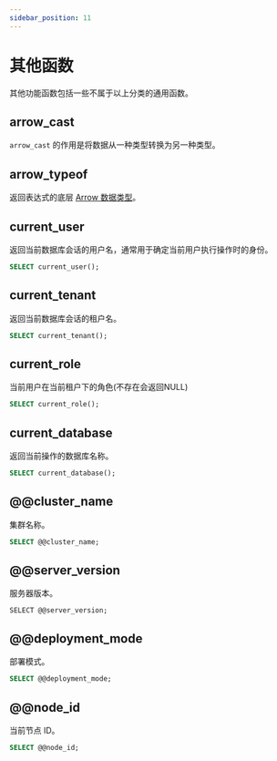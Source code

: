 ```yaml
---
sidebar_position: 11
---
```


# 其他函数

其他功能函数包括一些不属于以上分类的通用函数。

## arrow_cast

`arrow_cast` 的作用是将数据从一种类型转换为另一种类型。

## arrow_typeof

返回表达式的底层 [Arrow 数据类型](../data_type#支持的-arrow-类型)。

## current_user

返回当前数据库会话的用户名，通常用于确定当前用户执行操作时的身份。

```sql
SELECT current_user();
```

## current_tenant

返回当前数据库会话的租户名。

```sql
SELECT current_tenant();
```

## current_role

当前用户在当前租户下的角色(不存在会返回NULL)

```sql
SELECT current_role();
```

## current_database

返回当前操作的数据库名称。

```sql
SELECT current_database();
```

## @@cluster_name

集群名称。

```sql
SELECT @@cluster_name;
```

## @@server_version

服务器版本。

```
SELECT @@server_version;
```

## @@deployment_mode

部署模式。

```sql
SELECT @@deployment_mode;
```

## @@node_id

当前节点 ID。

```sql
SELECT @@node_id;
```

